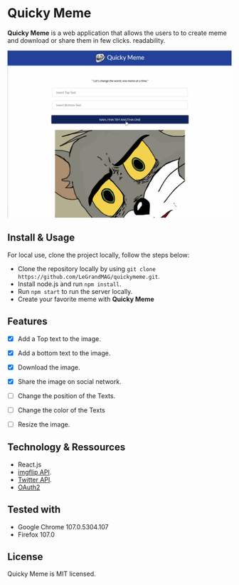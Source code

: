 # Quicky Meme

**Quicky Meme** is a web application that allows the users to to create meme and download or share them in few clicks. readability.


![image](https://github.com/243Studio/gif/raw/main/meme.gif)


## Install & Usage

For local use, clone the project locally, follow the steps below:

- Clone the repository locally by using `git clone https://github.com/LeGrandMAG/quickymeme.git`.
- Install node.js and run `npm install`.
- Run `npm start` to run the server locally.
- Create your favorite meme with **Quicky Meme**

## Features

- [X] Add a Top text to the image.
- [X] Add a bottom text to the image.
- [X] Download the image.
- [X] Share the image on social network.
- [ ] Change the position of the Texts.
- [ ] Change the color of the Texts
- [ ] Resize the image.


## Technology & Ressources

- React.js
- [imgflip API](https://imgflip.com/api).
- [Twitter API](https://developer.twitter.com/).
- [OAuth2](https://oauth.net/2/)


## Tested with
- Google Chrome 107.0.5304.107
- Firefox 107.0

## License
Quicky Meme is MIT licensed.



